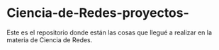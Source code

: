 # Ciencia-de-Redes-proyectos-
Este es el repositorio donde están las cosas que llegué a realizar en la materia de Ciencia de Redes.
